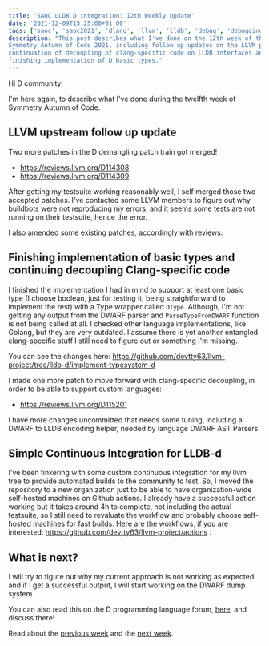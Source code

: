 ```yaml
---
title: 'SAOC LLDB D integration: 12th Weekly Update'
date: '2021-12-09T15:25:00+01:00'
tags: ['saoc', 'saoc2021', 'dlang', 'llvm', 'lldb', 'debug', 'debugging', 'dwarf']
description: "This post describes what I've done on the 12th week of the
Symmetry Autumn of Code 2021, including follow up updates on the LLVM patches
continuation of decoupling of clang-specific code on LLDB interfaces and
finishing implementation of D basic types."
---
```


Hi D community!

I'm here again, to describe what I've done during the twelfth week of Symmetry
Autumn of Code.

## LLVM upstream follow up update

Two more patches in the D demangling patch train got merged!

- https://reviews.llvm.org/D114308
- https://reviews.llvm.org/D114309

After getting my testsuite working reasonably well, I self merged those two
accepted patches. I've contacted some LLVM members to figure out why buildbots
were not reproducing my errors, and it seems some tests are not running on
their testsuite, hence the error.

I also amended some existing patches, accordingly with reviews.

## Finishing implementation of basic types and continuing decoupling Clang-specific code

I finished the implementation I had in mind to support at least one basic type
(I choose boolean, just for testing it, being straightforward to implement the
rest) with a Type wrapper called `DType`. Although, I'm not getting any output
from the DWARF parser and `ParseTypeFromDWARF` function is not being called at
all. I checked other language implementations, like Golang, but they are very
outdated. I assume there is yet another entangled clang-specific stuff I still
need to figure out or something I'm missing.

You can see the changes here:
https://github.com/devtty63/llvm-project/tree/lldb-d/implement-typesystem-d

I made one more patch to move forward with clang-specific decoupling, in order
to be able to support custom languages:

- https://reviews.llvm.org/D115201

I have more changes uncommitted that needs some tuning, including a DWARF to
LLDB encoding helper, needed by language DWARF AST Parsers.

## Simple Continuous Integration for LLDB-d

I've been tinkering with some custom continuous integration for my llvm tree to
provide automated builds to the community to test. So, I moved the repository
to a new organization just to be able to have organization-wide self-hosted
machines on Github actions. I already have a successful action working but it
takes around 4h to complete, not including the actual testsuite, so I still
need to revaluate the workflow and probably choose self-hosted machines for
fast builds. Here are the workflows, if you are interested:
https://github.com/devtty63/llvm-project/actions .

## What is next?

I will try to figure out why my current approach is not working as expected and
if I get a successful output, I will start working on the DWARF dump system.

You can also read this on the D programming language forum,
[here](https://forum.dlang.org/thread/eccwqzsewrtsoinghxtk@forum.dlang.org),
and discuss there!

Read about the [previous week](../d-saoc-2021-11/) and the [next
week](../d-saoc-2021-13/).
